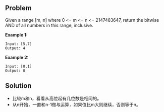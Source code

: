 ## Problem

Given a range [m, n] where 0 <= m <= n <= 2147483647, return the bitwise AND of all numbers in this range, inclusive.

**Example 1:**

```
Input: [5,7]
Output: 4
```

**Example 2:**

```
Input: [0,1]
Output: 0
```

 

## Solution

* 比较m和n，看看从高位起有几位数是相同的。
* 从n开始，一直和n-1做与运算，如果值比m大则继续，否则等于n。